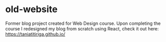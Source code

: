 # old-website
Former blog project created for Web Design course.
Upon completing the course I redesigned my blog from scratch using React, check it out here: https://taniatitiriga.github.io/
